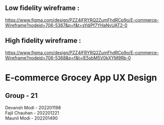 ## Low fidelity wireframe :  
https://www.figma.com/design/PZZ4jFRYRQ2ZumFhdRCp9o/E-commerce-Wireframe?nodeid=706-5367&p=f&t=sYdjPf7YHaNvUAT2-0  
## High fidelity wireframe :  
https://www.figma.com/design/PZZ4jFRYRQ2ZumFhdRCp9o/E-commerce-Wireframe?nodeid=706-5368&p=f&t=lE5sbM5V0kXYM9Rb-0  
# E-commerce Grocey App UX Design  
## Group - 21  
Devansh Modi - 202201198  
Fajil Chauhan - 202201221  
Maunil Modi - 202201490  


